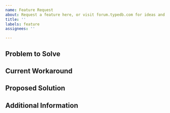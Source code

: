 ```yaml
---
name: Feature Request
about: Request a feature here, or visit forum.typedb.com for ideas and questions
title: ''
labels: feature
assignees: ''

---
```


## Problem to Solve


## Current Workaround


## Proposed Solution


## Additional Information

